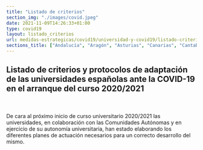 ```yaml
---
title: "Listado de criterios"
section_img: "./images/covid.jpeg"
date: 2021-11-09T14:26:33+01:00
type: covid19
layout: listado_criterios
url: medidas-estrategicas/covid19/universidad-y-covid19/listado-criterios/
sections_title: ["Andalucía", "Aragón", "Asturias", "Canarias", "Cantabria", "Castilla y León", "Castilla La mancha", "Cataluña", "Comunidad de Madrid", "Comunidad Valenciana", "Estado", "Extremadura", "Galicia", "Islas Baleares", "La Rioja", "Murcia", "Navarra", "Pais Vasco"]
---
```

## Listado de criterios y protocolos de adaptación de las universidades españolas ante la COVID-19 en el arranque del curso 2020/2021  
<br><br>
De cara al próximo inicio de curso universitario 2020/2021 las universidades, en colaboración con las Comunidades Autónomas y en ejercicio de su autonomía universitaria, han estado elaborando los diferentes planes de actuación necesarios para un correcto desarrollo del mismo.